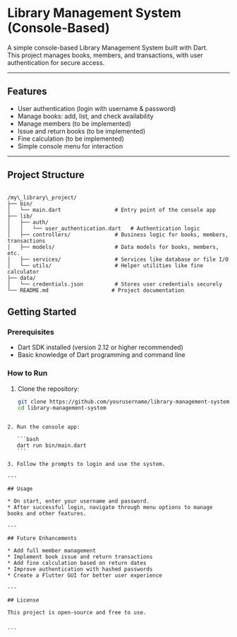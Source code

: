 # Library Management System (Console-Based)

A simple console-based Library Management System built with Dart.  
This project manages books, members, and transactions, with user authentication for secure access.

---

## Features

- User authentication (login with username & password)  
- Manage books: add, list, and check availability  
- Manage members (to be implemented)  
- Issue and return books (to be implemented)  
- Fine calculation (to be implemented)  
- Simple console menu for interaction  

---

## Project Structure

```

/my\_library\_project/
├── bin/
│   └── main.dart                 # Entry point of the console app
├── lib/
│   ├── auth/
│   │   └── user_authentication.dart   # Authentication logic
│   ├── controllers/              # Business logic for books, members, transactions
│   ├── models/                   # Data models for books, members, etc.
│   ├── services/                 # Services like database or file I/O
│   └── utils/                    # Helper utilities like fine calculator
├── data/
│   └── credentials.json          # Stores user credentials securely
└── README.md                    # Project documentation

````


## Getting Started

### Prerequisites

- Dart SDK installed (version 2.12 or higher recommended)  
- Basic knowledge of Dart programming and command line

### How to Run

1. Clone the repository:  
   ```bash
   git clone https://github.com/yourusername/library-management-system.git
   cd library-management-system
````

2. Run the console app:

   ```bash
   dart run bin/main.dart
   ```

3. Follow the prompts to login and use the system.

---

## Usage

* On start, enter your username and password.
* After successful login, navigate through menu options to manage books and other features.

---

## Future Enhancements

* Add full member management
* Implement book issue and return transactions
* Add fine calculation based on return dates
* Improve authentication with hashed passwords
* Create a Flutter GUI for better user experience

---

## License

This project is open-source and free to use.


```


